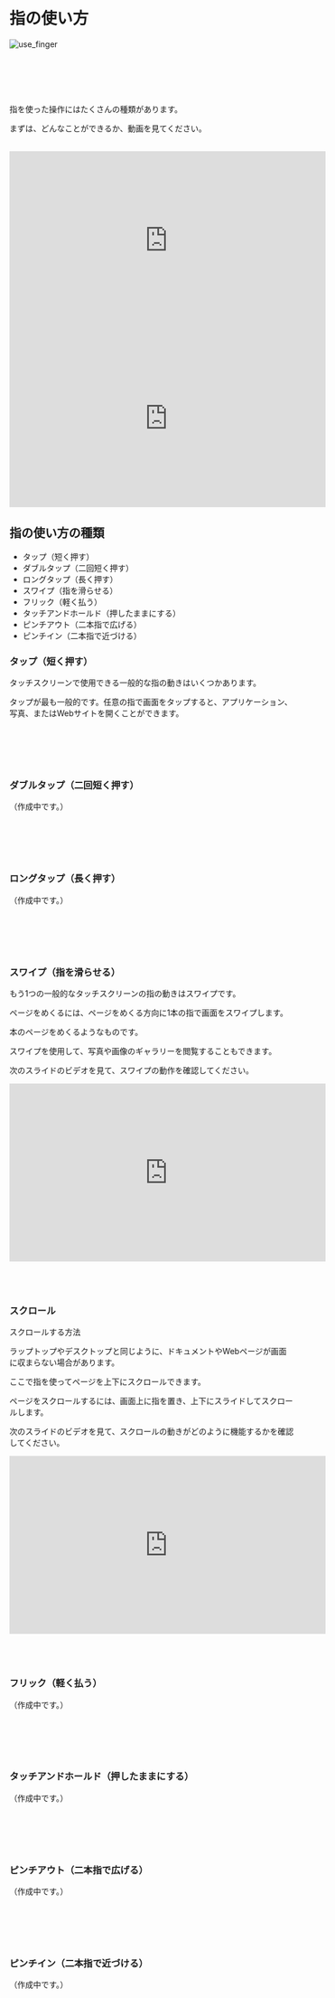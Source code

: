 # 指の使い方

![use_finger](http://drive.google.com/uc?export=view&id=1oXPomXkrcnZowmYeaZY38o3SITZkiZdV)

<br>
<br>
<br>
<br>

指を使った操作にはたくさんの種類があります。

まずは、どんなことができるか、動画を見てください。

<br>

<iframe width="560" height="315" src="https://www.youtube.com/embed/2c5j6ZJ7Vb4" frameborder="0" allow="accelerometer; autoplay; encrypted-media; gyroscope; picture-in-picture" allowfullscreen></iframe>

<br>

<iframe width="560" height="315" src="https://www.youtube.com/embed/qRFlhwttHxM" frameborder="0" allow="accelerometer; autoplay; encrypted-media; gyroscope; picture-in-picture" allowfullscreen></iframe>

<br>

## 指の使い方の種類

  * タップ（短く押す）
  * ダブルタップ（二回短く押す）
  * ロングタップ（長く押す）
  * スワイプ（指を滑らせる）
  * フリック（軽く払う）
  * タッチアンドホールド（押したままにする）
  * ピンチアウト（二本指で広げる）
  * ピンチイン（二本指で近づける）

### タップ（短く押す）

タッチスクリーンで使用できる一般的な指の動きはいくつかあります。

タップが最も一般的です。任意の指で画面をタップすると、アプリケーション、写真、またはWebサイトを開くことができます。

<br>
<br>
<br>
<br>

### ダブルタップ（二回短く押す）

（作成中です。）

<br>
<br>
<br>
<br>

### ロングタップ（長く押す）

（作成中です。）

<br>
<br>
<br>
<br>

### スワイプ（指を滑らせる）

もう1つの一般的なタッチスクリーンの指の動きはスワイプです。 

ページをめくるには、ページをめくる方向に1本の指で画面をスワイプします。

本のページをめくるようなものです。 

スワイプを使用して、写真や画像のギャラリーを閲覧することもできます。 

次のスライドのビデオを見て、スワイプの動作を確認してください。

<iframe width="560" height="315" src="https://www.youtube.com/embed/sgBGlpwNQ3Q" frameborder="0" allow="accelerometer; autoplay; encrypted-media; gyroscope; picture-in-picture" allowfullscreen></iframe>

<br>
<br>
<br>
<br>

### スクロール


スクロールする方法

ラップトップやデスクトップと同じように、ドキュメントやWebページが画面に収まらない場合があります。

ここで指を使ってページを上下にスクロールできます。 

ページをスクロールするには、画面上に指を置き、上下にスライドしてスクロールします。

次のスライドのビデオを見て、スクロールの動きがどのように機能するかを確認してください。

<iframe width="560" height="315" src="https://www.youtube.com/embed/bqiP2IqPdmU" frameborder="0" allow="accelerometer; autoplay; encrypted-media; gyroscope; picture-in-picture" allowfullscreen></iframe>

<br>
<br>
<br>
<br>

### フリック（軽く払う）

（作成中です。）

<br>
<br>
<br>
<br>

### タッチアンドホールド（押したままにする）

（作成中です。）

<br>
<br>
<br>
<br>

### ピンチアウト（二本指で広げる）

（作成中です。）

<br>
<br>
<br>
<br>

### ピンチイン（二本指で近づける）

（作成中です。）

<br>
<br>
<br>
<br>
<br>
<br>
<br>
<br>
